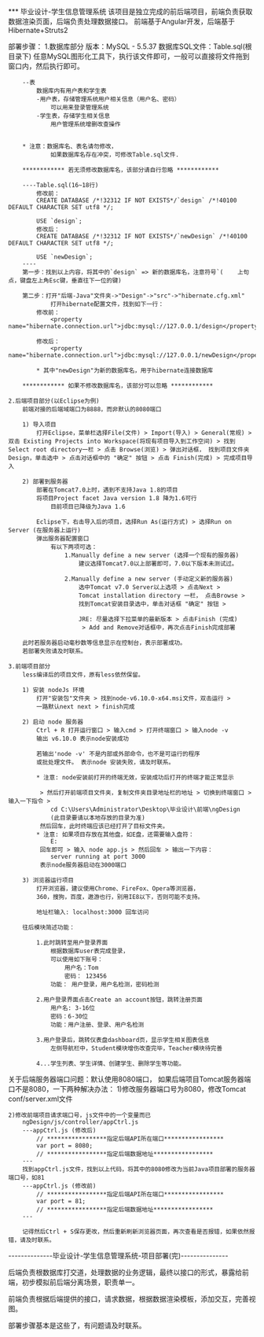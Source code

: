 ﻿*** 毕业设计-学生信息管理系统
该项目是独立完成的前后端项目，前端负责获取数据渲染页面，后端负责处理数据接口。
前端基于Angular开发，后端基于Hibernate+Struts2

部署步骤：
    1.数据库部分
        版本：MySQL - 5.5.37
        数据库SQL文件：Table.sql(根目录下)
        任意MySQL图形化工具下，执行该文件即可，一般可以直接将文件拖到窗口内，然后执行即可。

        --表
            数据库内有用户表和学生表
            -用户表，存储管理系统用户相关信息（用户名、密码）
                可以用来登录管理系统
            -学生表，存储学生相关信息
                用户管理系统增删改查操作


        * 注意：数据库名、表名请勿修改，
                如果数据库名存在冲突，可修改Table.sql文件.

        ************ 若无须修改数据库名，该部分请自行忽略 ************

        ----Table.sql(16~18行)
            修改前：
            CREATE DATABASE /*!32312 IF NOT EXISTS*/`design` /*!40100 DEFAULT CHARACTER SET utf8 */;

            USE `design`;
            修改后：
            CREATE DATABASE /*!32312 IF NOT EXISTS*/`newDesign` /*!40100 DEFAULT CHARACTER SET utf8 */;

            USE `newDesign`;
        ----
        第一步：找到以上内容，将其中的`design` => 新的数据库名，注意符号`(    上句点，键盘左上角Esc键，垂直往下一位的键)

        第二步：打开"后端-Java"文件夹->"Design"->"src"->"hibernate.cfg.xml"
                打开hibernate配置文件，找到如下一行：
            修改前：
                <property name="hibernate.connection.url">jdbc:mysql://127.0.0.1/design</property>

            修改后：
                <property name="hibernate.connection.url">jdbc:mysql://127.0.0.1/newDesign</property>

            * 其中"newDesign"为新的数据库名，用于hibernate连接数据库

        ************ 如果不修改数据库名，该部分可以忽略 ************

    2.后端项目部分(以Eclipse为例)
        前端对接的后端域端口为8888，而非默认的8080端口
    
        1) 导入项目
            打开Eclipse，菜单栏选择File(文件) > Import(导入) > General(常规) > 双击 Existing Projects into Workspace(将现有项目导入到工作空间) > 找到 Select root directory一栏 > 点击 Browse(浏览) > 弹出对话框， 找到项目文件夹Design，单击选中 > 点击对话框中的 "确定" 按钮 > 点击 Finish(完成) > 完成项目导入

        2) 部署到服务器
            部署在Tomcat7.0上时，遇到不支持Java 1.8的项目
            将项目Project facet Java version 1.8 降为1.6可行
                目前项目已降级为Java 1.6
            
            Eclipse下，右击导入后的项目，选择Run As(运行方式) > 选择Run on Server (在服务器上运行)
            弹出服务器配置窗口
                有以下两项可选：
                    1.Manually define a new server (选择一个现有的服务器)
                        建议选择Tomcat7.0以上部署即可，7.0以下版本未测试过。
        
                    2.Manually define a new server (手动定义新的服务器)
                        选中Tomcat v7.0 Server以上选项 > 点击Next > 
                        Tomcat installation directory 一栏， 点击Browse > 
                        找到Tomcat安装目录选中，单击对话框 "确定" 按钮 > 

                        JRE: 尽量选择下拉菜单的最新版本 > 点击Finish (完成)
                         > Add and Remove对话框中，再次点击Finish完成部署
         
        此时若服务器启动毫秒数等信息显示在控制台，表示部署成功。
        若部署失败请及时联系。

    3.前端项目部分
        less编译后的项目文件，原有less依然保留。

        1) 安装 nodeJs 环境
            打开"安装包"文件夹 > 找到node-v6.10.0-x64.msi文件，双击运行 >
            一路默认next next > finish完成

        2) 启动 node 服务器
            Ctrl + R 打开运行窗口 > 输入cmd > 打开终端窗口 > 输入node -v
            输出 v6.10.0 表示node安装成功
            
            若输出'node -v' 不是内部或外部命令，也不是可运行的程序
            或批处理文件。 表示node 安装失败，请及时联系。

            * 注意: node安装前打开的终端无效，安装成功后打开的终端才能正常显示

             > 然后打开前端项目文件夹，复制文件夹目录地址栏的地址 > 切换到终端窗口 > 输入一下指令 > 
                cd C:\Users\Administrator\Desktop\毕业设计\前端\ngDesign
                (此目录要请以本地存放的目录为准)
             然后回车，此时终端应该已经打开了目标文件夹。
            * 注意: 如果项目存放在其他盘，如E盘，还需要输入盘符：
                E:
             回车即可 > 输入 node app.js > 然后回车 > 输出一下内容：
                server running at port 3000
             表示node服务器启动在3000端口

        3) 浏览器运行项目
            打开浏览器，建议使用Chrome、FireFox、Opera等浏览器，
            360，搜狗，百度，遨游也行，别用IE8以下，否则可能不支持。

            地址栏输入: localhost:3000 回车访问

        往后模块简述功能：

            1.此时跳转至用户登录界面
                根据数据库user表完成登录，
                可以使用如下账号：
                    用户名：Tom
                    密码： 123456
                功能： 用户登录，用户名检测，密码检测

            2.用户登录界面点击Create an account按钮，跳转注册页面
                用户名: 3-16位
                密码：6-30位
                功能：用户注册、登录、用户名检测

            3.用户登录后，跳转仪表盘dashboard页，显示学生相关图表信息
                左侧导航栏中，Student模块增伤改查完毕，Teacher模块待完善

            4...学生列表、学生详情、创建学生、删除学生等功能。

关于后端服务器端口问题：默认使用8080端口，
如果后端项目Tomcat服务器端口不是8080，一下两种解决办法：
    1)修改服务器端口号为8080，修改Tomcat conf/server.xml文件

    2)修改前端项目请求端口号，js文件中的一个变量而已
        ngDesign/js/controller/appCtrl.js
        ---appCtrl.js (修改后)
            // *****************指定后端API所在端口*****************
            var port = 8080;
            // *****************指定后端数据地址*****************
        ---
        找到appCtrl.js文件，找到以上代码，将其中的8080修改为当前Java项目部署的服务器端口号，如81
        ---appCtrl.js (修改前)
            // *****************指定后端API所在端口*****************
            var port = 81;
            // *****************指定后端数据地址*****************
        ---

        记得然后Ctrl + S保存更改，然后重新刷新浏览器页面，再次查看是否报错，如果依然报错，请及时联系。

--------------毕业设计-学生信息管理系统-项目部署(完)---------------

后端负责根数据库打交道，处理数据的业务逻辑，最终以接口的形式，暴露给前端，初步模拟前后端分离场景，职责单一。

前端负责根据后端提供的接口，请求数据，根据数据渲染模板，添加交互，完善视图。

部署步骤基本是这些了，有问题请及时联系。